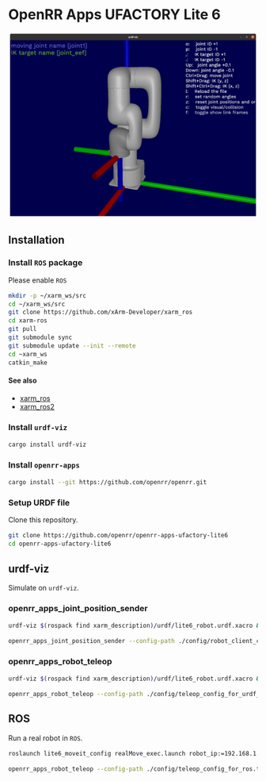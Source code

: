 # OpenRR Apps UFACTORY Lite 6

![urdf-viz](./doc/urdf_viz.png)

## Installation

### Install `ROS` package

Please enable `ROS`

```bash
mkdir -p ~/xarm_ws/src
cd ~/xarm_ws/src
git clone https://github.com/xArm-Developer/xarm_ros
cd xarm-ros
git pull
git submodule sync
git submodule update --init --remote
cd ~xarm_ws
catkin_make
```

#### See also

- [xarm_ros](https://github.com/xArm-Developer/xarm_ros)
- [xarm_ros2](https://github.com/xArm-Developer/xarm_ros2)

### Install `urdf-viz`

```bash
cargo install urdf-viz
```

### Install `openrr-apps`

```bash
cargo install --git https://github.com/openrr/openrr.git
```

### Setup URDF file

Clone this repository.

```bash
git clone https://github.com/openrr/openrr-apps-ufactory-lite6
cd openrr-apps-ufactory-lite6
```

## urdf-viz

Simulate on `urdf-viz`.

### openrr_apps_joint_position_sender

```bash
urdf-viz $(rospack find xarm_description)/urdf/lite6_robot.urdf.xacro &
```

```bash
openrr_apps_joint_position_sender --config-path ./config/robot_client_config_for_urdf_viz.toml
```

### openrr_apps_robot_teleop

```bash
urdf-viz $(rospack find xarm_description)/urdf/lite6_robot.urdf.xacro &
```

```bash
openrr_apps_robot_teleop --config-path ./config/teleop_config_for_urdf_viz.toml
```

## ROS

Run a real robot in `ROS`.

```bash
roslaunch lite6_moveit_config realMove_exec.launch robot_ip:=192.168.1.xxx
```

```bash
openrr_apps_robot_teleop --config-path ./config/teleop_config_for_ros.toml
```

